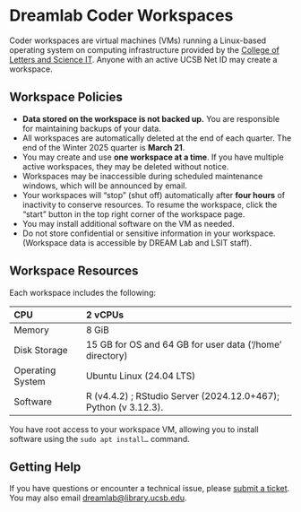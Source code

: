 # Dreamlab Coder Workspaces

Coder workspaces are virtual machines (VMs) running a Linux-based operating system on computing infrastructure provided by the [College of Letters and Science IT](https://www.lsit.ucsb.edu/). Anyone with an active UCSB Net ID may create a workspace. 

## Workspace Policies

* **Data stored on the workspace is not backed up.** You are responsible for maintaining backups of your data.  
* All workspaces are automatically deleted at the end of each quarter. The end of the Winter 2025 quarter is **March 21**.  
* You may create and use **one workspace at a time**. If you have multiple active workspaces, they may be deleted without notice.  
* Workspaces may be inaccessible during scheduled maintenance windows, which will be announced by email.  
* Your workspaces will “stop” (shut off) automatically after **four hours** of inactivity to conserve resources. To resume the workspace, click the “start” button in the top right corner of the workspace page.  
* You may install additional software on the VM as needed.   
* Do not store confidential or sensitive information in your workspace. (Workspace data is accessible by DREAM Lab and LSIT staff).

## Workspace Resources

Each workspace includes the following:

| CPU | 2 vCPUs |
| :---- | :---- |
| Memory | 8 GiB |
| Disk Storage | 15 GB for OS and 64 GB for user data (‘/home’ directory) |
| Operating System | Ubuntu Linux (24.04 LTS) |
| Software | R (v4.4.2) ; RStudio Server (2024.12.0+467); Python (v 3.12.3). |

You have root access to your workspace VM, allowing you to install software using the `sudo apt install…` command.

## Getting Help

If you have questions or encounter a technical issue, please [submit a ticket](https://github.com/ucsb-dreamlab/infrastructure/issues/new?template=Blank+issue). You may also email [dreamlab@library.ucsb.edu](mailto:dreamlab@library.ucsb.edu).